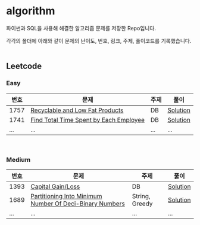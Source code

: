 # algorithm
파이썬과 SQL을 사용해 해결한 알고리즘 문제를 저장한 Repo입니다.

각각의 폴더에 아래와 같이 문제의 난이도, 번호, 링크, 주제, 풀이코드를 기록했습니다.
<br><br>

<h2>Leetcode</h2>

<h3>Easy</h3>

|번호|문제|주제|풀이|
|---|---|---|---|
|1757|[Recyclable and Low Fat Products](https://leetcode.com/problems/recyclable-and-low-fat-products/)|DB|[Solution](https://github.com/desfox/algorithm/blob/master/leetcode/easy/1757.sql)|
|1741|[Find Total Time Spent by Each Employee](https://leetcode.com/problems/find-total-time-spent-by-each-employee/)|DB|[Solution](https://github.com/desfox/algorithm/blob/master/leetcode/easy/1741.sql)|
|...|...|...|...|

<br>

<h3>Medium</h3>

|번호|문제|주제|풀이|
|---|---|---|---|
|1393|[Capital Gain/Loss](https://leetcode.com/problems/capital-gainloss/)|DB|[Solution](https://github.com/desfox/algorithm/blob/master/leetcode/medium/1393.sql)|
|1689|[Partitioning Into Minimum Number Of Deci-Binary Numbers](https://leetcode.com/problems/partitioning-into-minimum-number-of-deci-binary-numbers/)|String, Greedy|[Solution](https://github.com/desfox/algorithm/blob/master/leetcode/medium/1689.py)|
|...|...|...|...|

